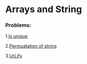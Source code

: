# Arrays and String

### Problems:

1.[Is unique](A1D.is_unique.md)

2.[Permuatation of string](A2D.permutation%20of%20string.md)

3.[UrLify](A3D.UrLify.md)
